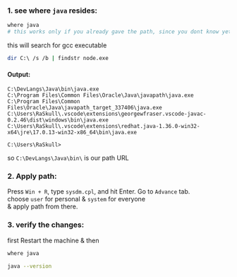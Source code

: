 ### 1. see where `java` resides:  
```bash
where java
# this works only if you already gave the path, since you dont know yet skip this command  
```  
this will search for gcc executable  
```bash
dir C:\ /s /b | findstr node.exe
```  
#### Output:  
```vbnet
C:\DevLangs\Java\bin\java.exe
C:\Program Files\Common Files\Oracle\Java\javapath\java.exe
C:\Program Files\Common Files\Oracle\Java\javapath_target_337406\java.exe
C:\Users\RaSkull\.vscode\extensions\georgewfraser.vscode-javac-0.2.46\dist\windows\bin\java.exe
C:\Users\RaSkull\.vscode\extensions\redhat.java-1.36.0-win32-x64\jre\17.0.13-win32-x86_64\bin\java.exe

C:\Users\RaSkull>
```  
so `C:\DevLangs\Java\bin\` is our path URL  


### 2. Apply path:  
Press `Win + R`, type `sysdm.cpl`, and hit Enter. 
Go to `Advance` tab.  
choose `user` for personal & `system` for everyone  
& apply path from there.  


### 3. verify the changes:
first Restart the machine & then  
```bash
where java
```    
```bash
java --version
```    